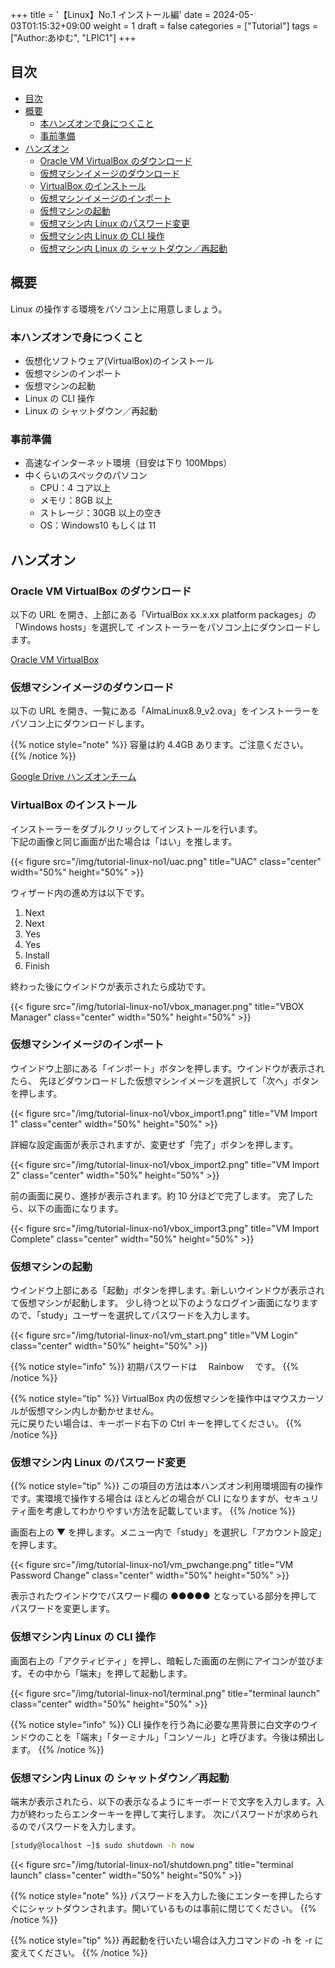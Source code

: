 +++
title = '【Linux】No.1 インストール編'
date = 2024-05-03T01:15:32+09:00
weight = 1
draft = false
categories = ["Tutorial"]
tags = ["Author:あゆむ", "LPIC1"]
+++

## 目次

- [目次](#目次)
- [概要](#概要)
  - [本ハンズオンで身につくこと](#本ハンズオンで身につくこと)
  - [事前準備](#事前準備)
- [ハンズオン](#ハンズオン)
  - [Oracle VM VirtualBox のダウンロード](#oracle-vm-virtualbox-のダウンロード)
  - [仮想マシンイメージのダウンロード](#仮想マシンイメージのダウンロード)
  - [VirtualBox のインストール](#virtualbox-のインストール)
  - [仮想マシンイメージのインポート](#仮想マシンイメージのインポート)
  - [仮想マシンの起動](#仮想マシンの起動)
  - [仮想マシン内 Linux のパスワード変更](#仮想マシン内-linux-のパスワード変更)
  - [仮想マシン内 Linux の CLI 操作](#仮想マシン内-linux-の-cli-操作)
  - [仮想マシン内 Linux の シャットダウン／再起動](#仮想マシン内-linux-の-シャットダウン再起動)

## 概要

Linux の操作する環境をパソコン上に用意しましょう。

### 本ハンズオンで身につくこと

- 仮想化ソフトウェア(VirtualBox)のインストール
- 仮想マシンのインポート
- 仮想マシンの起動
- Linux の CLI 操作
- Linux の シャットダウン／再起動

### 事前準備

- 高速なインターネット環境（目安は下り 100Mbps）
- 中くらいのスペックのパソコン
  - CPU：4 コア以上
  - メモリ：8GB 以上
  - ストレージ：30GB 以上の空き
  - OS：Windows10 もしくは 11

## ハンズオン

### Oracle VM VirtualBox のダウンロード

以下の URL を開き、上部にある「VirtualBox xx.x.xx platform packages」の「Windows hosts」を選択して
インストーラーをパソコン上にダウンロードします。

[Oracle VM VirtualBox](https://www.virtualbox.org/wiki/Downloads)

### 仮想マシンイメージのダウンロード

以下の URL を開き、一覧にある「AlmaLinux8.9_v2.ova」をインストーラーをパソコン上にダウンロードします。

{{% notice style="note" %}}
容量は約 4.4GB あります。ご注意ください。
{{% /notice %}}

[Google Drive ハンズオンチーム](https://drive.google.com/drive/folders/1fWVWWtukEUQca8SfQ2roBza9jYE5-fMd?usp=sharing)

### VirtualBox のインストール

インストーラーをダブルクリックしてインストールを行います。  
下記の画像と同じ画面が出た場合は「はい」を推します。

{{< figure src="/img/tutorial-linux-no1/uac.png" title="UAC" class="center" width="50%" height="50%" >}}

ウィザード内の進め方は以下です。

1. Next
2. Next
3. Yes
4. Yes
5. Install
6. Finish

終わった後にウインドウが表示されたら成功です。

{{< figure src="/img/tutorial-linux-no1/vbox_manager.png" title="VBOX Manager" class="center" width="50%" height="50%" >}}

### 仮想マシンイメージのインポート

ウインドウ上部にある「インポート」ボタンを押します。ウインドウが表示されたら、
先ほどダウンロードした仮想マシンイメージを選択して「次へ」ボタンを押します。

{{< figure src="/img/tutorial-linux-no1/vbox_import1.png" title="VM Import 1" class="center" width="50%" height="50%" >}}

詳細な設定画面が表示されますが、変更せず「完了」ボタンを押します。

{{< figure src="/img/tutorial-linux-no1/vbox_import2.png" title="VM Import 2" class="center" width="50%" height="50%" >}}

前の画面に戻り、進捗が表示されます。約 10 分ほどで完了します。
完了したら、以下の画面になります。

{{< figure src="/img/tutorial-linux-no1/vbox_import3.png" title="VM Import Complete" class="center" width="50%" height="50%" >}}

### 仮想マシンの起動

ウインドウ上部にある「起動」ボタンを押します。新しいウインドウが表示されて仮想マシンが起動します。
少し待つと以下のようなログイン画面になりますので、「study」ユーザーを選択してパスワードを入力します。

{{< figure src="/img/tutorial-linux-no1/vm_start.png" title="VM Login" class="center" width="50%" height="50%" >}}

{{% notice style="info" %}}
初期パスワードは　 Rainbow 　です。
{{% /notice %}}

{{% notice style="tip" %}}
VirtualBox 内の仮想マシンを操作中はマウスカーソルが仮想マシン内しか動かせません。  
元に戻りたい場合は、キーボード右下の Ctrl キーを押してください。
{{% /notice %}}

### 仮想マシン内 Linux のパスワード変更

{{% notice style="tip" %}}
この項目の方法は本ハンズオン利用環境固有の操作です。実環境で操作する場合は
ほとんどの場合が CLI になりますが、セキュリティ面を考慮してわかりやすい方法を記載しています。
{{% /notice %}}

画面右上の ▼ を押します。メニュー内で「study」を選択し「アカウント設定」を押します。

{{< figure src="/img/tutorial-linux-no1/vm_pwchange.png" title="VM Password Change" class="center" width="50%" height="50%" >}}

表示されたウインドウでパスワード欄の ●●●●● となっている部分を押してパスワードを変更します。

### 仮想マシン内 Linux の CLI 操作

画面右上の「アクティビティ」を押し、暗転した画面の左側にアイコンが並びます。その中から「端末」を押して起動します。

{{< figure src="/img/tutorial-linux-no1/terminal.png" title="terminal launch" class="center" width="50%" height="50%" >}}

{{% notice style="info" %}}
CLI 操作を行う為に必要な黒背景に白文字のウインドウのことを「端末」「ターミナル」「コンソール」と呼びます。今後は頻出します。
{{% /notice %}}

### 仮想マシン内 Linux の シャットダウン／再起動

端末が表示されたら、以下の表示なるようにキーボードで文字を入力します。入力が終わったらエンターキーを押して実行します。
次にパスワードが求められるのでパスワードを入力します。

```bash
[study@localhost ~]$ sudo shutdown -h now
```

{{< figure src="/img/tutorial-linux-no1/shutdown.png" title="terminal launch" class="center" width="50%" height="50%" >}}

{{% notice style="note" %}}
パスワードを入力した後にエンターを押したらすぐにシャットダウンされます。開いているものは事前に閉じてください。
{{% /notice %}}

{{% notice style="tip" %}}
再起動を行いたい場合は入力コマンドの -h を -r に変えてください。
{{% /notice %}}
